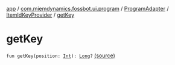 [app](../../../index.md) / [com.miemdynamics.fossbot.ui.program](../../index.md) / [ProgramAdapter](../index.md) / [ItemIdKeyProvider](index.md) / [getKey](./get-key.md)

# getKey

`fun getKey(position: `[`Int`](https://kotlinlang.org/api/latest/jvm/stdlib/kotlin/-int/index.html)`): `[`Long`](https://kotlinlang.org/api/latest/jvm/stdlib/kotlin/-long/index.html)`?` [(source)](https://github.com/binyot/fossbot/tree/master/app/src/main/java/com/miemdynamics/fossbot/ui/program/ProgramAdapter.kt#L93)